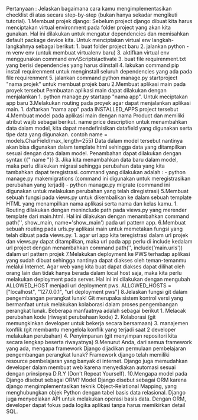 Pertanyaan : Jelaskan bagaimana cara kamu mengimplementasikan checklist di atas secara step-by-step (bukan hanya sekadar mengikuti tutorial). 1.Membuat projek django: Sebelum project django dibuat kita harus menciptakan virtual environment pada folder project yang akan kita gunakan. Hal ini dilakukan untuk mengatur dependencies dan memisahkan default package device kita. Untuk menciptakan virtual env langkah-langkahnya sebagai berikut: 1. buat folder project baru 2. jalankan python -m venv env (untuk membuat virtualenv baru) 3. aktifkan virtual env menggunakan command env\Scripts\activate 3. buat file requirenment.txt yang berisi dependencies yang harus diinstall 4. lakukan command pip install requirenment untuk menginstall seluruh dependencies yang ada pada file requirenment 5. jalankan command python manage.py startproject "nama projek" untuk membuat projek baru 2.Membuat aplikasi main pada proyek tersebut Pembuatan aplikasi main dapat dilakukan dengan menjalankan 1. python manage.py startapp "nama app". Untuk meciptakan app baru 3.Melakukan routing pada proyek agar dapat menjalankan aplikasi main. 1. daftarkan "nama app" pada INSTALLED_APPS project tersebut 4.Membuat model pada aplikasi main dengan nama Product dan memiliki atribut wajib sebagai berikut. name price description untuk menambahkan data dalam model, kita dapat mendefinisikan datafield yang digunakan serta tipe data yang digunakan. contoh name = models.CharField(max_length=255) Data dalam model tersebut nantinya akan bisa digunakan dalam template html sehingga data yang ditampilkan sesuai dengan data dalam model. Penambahan dapat dilakukan dengan syntax {{" name "}} 3. Jika kita menambahkan data baru dalam model, maka perlu dilakukan migrasi sehingga perubahan data yang kita tambahkan dapat teregistrasi. command yang dilakukan adalah : - python manage.py makemigrations (command ini digunakan untuk meregistrasikan perubahan yang terjadi) - python manage.py migrate (command ini digunakan untuk melakukan perubahan yang telah diregistrasi) 5.Membuat sebuah fungsi pada views.py untuk dikembalikan ke dalam sebuah template HTML yang menampilkan nama aplikasi serta nama dan kelas kamu. 1. Routing dilakukan dengan meninclude path pada views.py yang merender template dari main.html. Hal ini dilakukan dengan menambahkan command path('', show_main, name='show_main') pada url pattern app. 6.Membuat sebuah routing pada urls.py aplikasi main untuk memetakan fungsi yang telah dibuat pada views.py. 1. agar url app kita teregistrasi dalam url projek dan views.py dapat ditampilkan, maka url pada app perlu di include kedalam url project dengan menambahkan command path('', include('main.urls')) dalam url pattern projek 7.Melakukan deployment ke PWS terhadap aplikasi yang sudah dibuat sehingga nantinya dapat diakses oleh teman-temanmu melalui Internet. Agar web yang kita buat dapat diakses dapat dilihat oleh orang lain dan tidak hanya berada dalam local host saja, maka kita perlu melakukan deployment pada server. Hal ini ini dilakukan dengan mengubah ALLOWED_HOST menjadi url deployment pws. ALLOWED_HOSTS = ["localhost", "127.0.0.1", "url deployment pws"] 8.Jelaskan fungsi git dalam pengembangan perangkat lunak! Git merupaka sistem kontrol versi yang bermanfaat untuk melakukan kolaborasi dalam proses pengembangan perangkat lunak. Beberapa manfaatnya adalah sebagai berikut 1. Melacak perubahan kode (riwayat perubahaan kode) 2. Kolaborasi (git memungkinkan developer untuk bekerja secara bersamaan) 3. manajemen konflik (git membantu mengelola konflik yang terjadi saat 2 developer melakukan perubahan) 4. Penyimpanan (git menyimpan repositori kita secara lengkap beserta riwayatnya) 9.Menurut Anda, dari semua framework yang ada, mengapa framework Django dijadikan permulaan pembelajaran pengembangan perangkat lunak? Framework django telah memiliki resource pembelajaran yang banyak di internet. Django juga memudahkan developer dalam membuat web karena menyediakan automasi sesuai dengan prinsipnya D.R.Y (Don't Repeat Yourself). 10.Mengapa model pada Django disebut sebagai ORM? Model Django disebut sebagai ORM karena django mengimplementasikan teknik Object-Relational Mapping, yang menghubungkan objek Python dengan tabel basis data relasional. Django juga menyediakan API untuk melakukan operasi basis data. Dengan ORM, developer dapat fokus pada logika aplikasi tanpa harus memikirkan detail SQL.